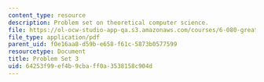 ```yaml
---
content_type: resource
description: Problem set on theoretical computer science.
file: https://ol-ocw-studio-app-qa.s3.amazonaws.com/courses/6-080-great-ideas-in-theoretical-computer-science-spring-2008/64253f99ef4b9cbaff0a3538158c904d_ps3.pdf
file_type: application/pdf
parent_uid: f0e16aa8-d59b-e658-f61c-5873b0577599
resourcetype: Document
title: Problem Set 3
uid: 64253f99-ef4b-9cba-ff0a-3538158c904d
---
```

